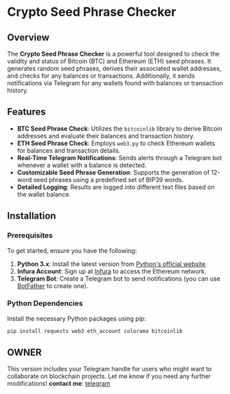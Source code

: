 

# Crypto Seed Phrase Checker


## Overview

The **Crypto Seed Phrase Checker** is a powerful tool designed to check the validity and status of Bitcoin (BTC) and Ethereum (ETH) seed phrases. It generates random seed phrases, derives their associated wallet addresses, and checks for any balances or transactions. Additionally, it sends notifications via Telegram for any wallets found with balances or transaction history.

## Features

- **BTC Seed Phrase Check**: Utilizes the `bitcoinlib` library to derive Bitcoin addresses and evaluate their balances and transaction history.
- **ETH Seed Phrase Check**: Employs `web3.py` to check Ethereum wallets for balances and transaction details.
- **Real-Time Telegram Notifications**: Sends alerts through a Telegram bot whenever a wallet with a balance is detected.
- **Customizable Seed Phrase Generation**: Supports the generation of 12-word seed phrases using a predefined set of BIP39 words.
- **Detailed Logging**: Results are logged into different text files based on the wallet balance.

## Installation

### Prerequisites

To get started, ensure you have the following:

1. **Python 3.x**: Install the latest version from [Python's official website](https://www.python.org/downloads/).
2. **Infura Account**: Sign up at [Infura](https://infura.io/) to access the Ethereum network.
3. **Telegram Bot**: Create a Telegram bot to send notifications (you can use [BotFather](https://t.me/botfather) to create one).

### Python Dependencies

Install the necessary Python packages using pip:

```bash
pip install requests web3 eth_account colorama bitcoinlib
```
## OWNER

This version includes your Telegram handle for users who might want to collaborate on blockchain projects. Let me know if you need any further modifications!
**contact me**: [telegram](https://t.me/nouredinekn)
